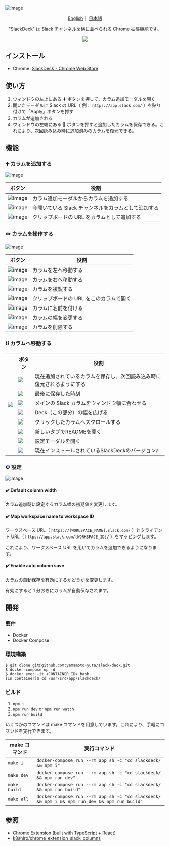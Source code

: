![image](https://user-images.githubusercontent.com/55144709/164277089-eb499d5d-0559-4fa7-9bcd-69d76200daa9.png)

<p align="center">
    <a href="README.md">English</a>｜
    <a href="README-ja.md">日本語</a>
</p>

<p align="center">
    "SlackDeck" は Slack チャンネルを横に並べられる Chrome 拡張機能です。
</p>

<div align="center">
<img src="https://user-images.githubusercontent.com/55144709/164062115-9ebbd36c-befe-44c1-8545-a69d5f131334.gif" />
</div>

## インストール

- Chrome: [SlackDeck - Chrome Web Store](https://chrome.google.com/webstore/detail/slackdeck/cocnkjpcbmoopfpmogblnjpjdfcaohod)

## 使い方

1. ウィンドウの左上にある ➕ ボタンを押して、カラム追加モーダルを開く
1. 開いたモーダルに Slack の URL（ 例： `https://app.slack.com/` ）を貼り付けて「Apply」ボタンを押す
1. カラムが追加される
1. ウィンドウの左端にある 💾 ボタンを押すと追加したカラムを保存できる。これにより、次回読み込み時に追加済みのカラムを復元できる。

## 機能

### ➕ カラムを追加する

![image](https://user-images.githubusercontent.com/55144709/164177668-96e11467-654e-48d6-9d6a-2ded6874cc86.png)

| ボタン                                                                                                          | 役割                                                |
| --------------------------------------------------------------------------------------------------------------- | --------------------------------------------------- |
| ![image](https://user-images.githubusercontent.com/55144709/164177789-bc46948e-53a3-4e8e-af7a-00132d4116ef.png) | カラム追加モーダルからカラムを追加する              |
| ![image](https://user-images.githubusercontent.com/55144709/164177914-1194ebd7-7a76-48be-88f7-07a5d0dcdef4.png) | 今開いている Slack チャンネルをカラムとして追加する |
| ![image](https://user-images.githubusercontent.com/55144709/164178115-9f732390-6840-45eb-a354-01ff1fa0afed.png) | クリップボードの URL をカラムとして追加する         |

### ✏️ カラムを操作する

![image](https://user-images.githubusercontent.com/55144709/164176304-1f12926e-d966-4b86-aad4-9d832b36713b.png)

| ボタン                                                                                                          | 役割                                    |
| --------------------------------------------------------------------------------------------------------------- | --------------------------------------- |
| ![image](https://user-images.githubusercontent.com/55144709/164176634-27035b1e-1e24-4719-8f9f-2fea5f0ae8ef.png) | カラムを左へ移動する                    |
| ![image](https://user-images.githubusercontent.com/55144709/164176767-3767a60d-a4d4-4560-b9e0-d4c8b7caf40c.png) | カラムを右へ移動する                    |
| ![image](https://user-images.githubusercontent.com/55144709/164176924-c3c41b72-86c2-479b-b10a-823dca78385d.png) | カラムを複製する                        |
| ![image](https://user-images.githubusercontent.com/55144709/164177025-bf7df7c0-4ae1-41be-aa9b-89fa89de987b.png) | クリップボードの URL をこのカラムで開く |
| ![image](https://user-images.githubusercontent.com/55144709/164177248-6ce0399c-76b6-4512-a139-ec0d57e6c799.png) | カラムに名前を付ける                    |
| ![image](https://user-images.githubusercontent.com/55144709/164177401-c2767e87-efaa-474c-9da5-c62d3ef83342.png) | カラムの幅を変更する                    |
| ![image](https://user-images.githubusercontent.com/55144709/164177498-b135f78e-76b7-4c33-bce0-41877ea195bc.png) | カラムを削除する                        |

### ⛓️ カラムへ移動する

<table>
    <tr>
        <td rowspan="9">
            <img src="https://user-images.githubusercontent.com/55144709/170535040-552edb37-9df0-42b6-adc1-461d59015459.png">
        </td>
        <th>ボタン</th>
        <th>役割</th>
    </tr>
    <tr>
        <td>
            <img src="https://user-images.githubusercontent.com/55144709/170535250-8cdd6556-a518-495c-ac97-902349b7f5f7.png">
        </td>
        <td>
            現在追加されているカラムを保存し、次回読み込み時に復元されるようにする
        </td>
    </tr>
    <tr>
        <td>
            <img src="https://user-images.githubusercontent.com/55144709/170535467-f4c39082-c807-4ad7-95ab-b1f046947ada.png">
        </td>
        <td>
            最後に保存した時刻
        </td>
    </tr>
    <tr>
        <td>
            <img src="https://user-images.githubusercontent.com/55144709/170535694-69ee16bc-8209-4193-adec-c6d3eeaf89e4.png">
        </td>
        <td>
            メインの Slack カラムをウィンドウ幅に合わせる
        </td>
    </tr>
    <tr>
        <td>
            <img src="https://user-images.githubusercontent.com/55144709/170536412-a9e23148-b443-46eb-aace-00084cd7036e.png">
        </td>
        <td>
            Deck（この部分）の幅を広げる
        </td>
    </tr>
    <tr>
        <td>
            <img src="https://user-images.githubusercontent.com/55144709/170536692-f8ff7de3-abd1-4150-8b53-e040d2e50a24.png">
        </td>
        <td>
            クリックしたカラムへスクロールする
        </td>
    </tr>
    <tr>
        <td>
            <img src="https://user-images.githubusercontent.com/55144709/170538299-04873abb-9a50-44ee-aa9e-132f99b4a22b.png">
        </td>
        <td>
            新しいタブでREADMEを開く
        </td>
    </tr>
    <tr>
        <td>
            <img src="https://user-images.githubusercontent.com/55144709/170538608-38e3c3b6-9073-4931-a54c-d5e0dbae82fa.png">
        </td>
        <td>
            設定モーダルを開く
        </td>
    </tr>
    <tr>
        <td>
            <img src="https://user-images.githubusercontent.com/55144709/170538790-6006220c-62bf-4677-9550-4b4232db1815.png">
        </td>
        <td>
            現在インストールされているSlackDeckのバージョンa
        </td>
    </tr>
</table>

### ⚙️ 設定

![image](https://user-images.githubusercontent.com/55144709/170539246-e646620a-1660-465a-adc6-d5e6760ae2df.png)

#### ✔️ Default column width

カラム追加時に設定するカラム幅の初期値を変更します。

#### ✔️ Map workspace name to workspace ID

ワークスペース URL（ `https://[WORLSPACE_NAME].slack.com/` ）とクライアント URL（ `https://app.slack.com/[WORKSPACE_ID]/` ）をマッピングします。

これにより、ワークスペース URL を用いてカラムを追加できるようになります。

#### ✔️ Enable auto column save

カラムの自動保存を有効にするかどうかを変更します。

有効にすると 1 分おきにカラムが自動保存されます。

## 開発

### 要件

- Docker
- Docker Compose

### 環境構築

```
$ git clone git@github.com:yamamoto-yuta/slack-deck.git
$ docker-compose up -d
$ docker exec -it <CONTAINER_ID> bash
[In container]$ cd /usr/src/app/slackdeck/
```

### ビルド

1. `npm i`
1. `npm run dev` or `npm run watch`
1. `npm run build`

いくつかのコマンドは make コマンドを用意しています。これにより、手軽にコマンドを実行できます。

| make コマンド | 実行コマンド                                                                                 |
| ------------- | -------------------------------------------------------------------------------------------- |
| `make i`      | `docker-compose run --rm app sh -c "cd slackdeck/ && npm i"`                                 |
| `make dev`    | `docker-compose run --rm app sh -c "cd slackdeck/ && npm run dev"`                           |
| `make build`  | `docker-compose run --rm app sh -c "cd slackdeck/ && npm run build"`                         |
| `make all`    | `docker-compose run --rm app sh -c "cd slackdeck/ && npm i && npm run dev && npm run build"` |

## 参照

- [Chrome Extension (built with TypeScript + React)](https://github.com/martellaj/chrome-extension-react-typescript-boilerplate)
- [k8shiro/chrome_extension_slack_columns](https://github.com/k8shiro/chrome_extension_slack_columns)

